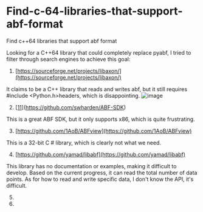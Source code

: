 # Find-c-64-libraries-that-support-abf-format
Find c++64 libraries that support abf format

Looking for a C++64 library that could completely replace pyabf, I tried to filter through search engines to achieve this goal:

1. [https://sourceforge.net/projects/libaxon/](https://sourceforge.net/projects/libaxon/)

It claims to be a C++ library that reads and writes abf, but it still requires #include <Python.h>headers, which is disappointing.
![image](https://github.com/user-attachments/assets/926292d4-d7b9-4601-9606-4aedaf9bda34)

2. [[11](https://github.com/swharden/ABF-SDK)](https://github.com/swharden/ABF-SDK)

This is a great ABF SDK, but it only supports x86, which is quite frustrating.

3. [https://github.com/1AoB/ABFview](https://github.com/1AoB/ABFview)

This is a 32-bit C # library, which is clearly not what we need.

4. [https://github.com/yamad/libabf](https://github.com/yamad/libabf)

This library has no documentation or examples, making it difficult to develop. Based on the current progress, it can read the total number of data points. As for how to read and write specific data, I don't know the API, it's difficult.

5. 

6. 
